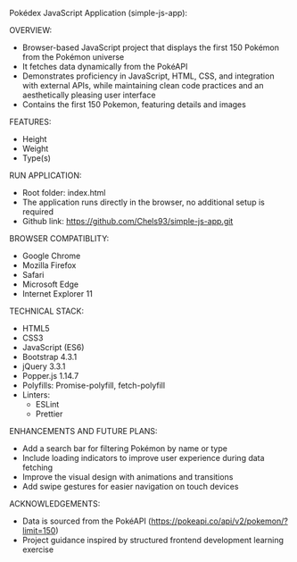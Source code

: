 Pokédex JavaScript Application (simple-js-app):

OVERVIEW:
- Browser-based JavaScript project that displays the first 150 Pokémon from the Pokémon universe 
- It fetches data dynamically from the PokéAPI 
- Demonstrates proficiency in JavaScript, HTML, CSS, and integration with external APIs, while maintaining clean code practices and an aesthetically pleasing user interface
- Contains the first 150 Pokemon, featuring details and images

FEATURES:
- Height
- Weight
- Type(s)

RUN APPLICATION:
- Root folder: index.html 
- The application runs directly in the browser, no additional setup is required
- Github link: https://github.com/Chels93/simple-js-app.git

BROWSER COMPATIBLITY:
- Google Chrome
- Mozilla Firefox
- Safari
- Microsoft Edge
- Internet Explorer 11

TECHNICAL STACK:
- HTML5
- CSS3
- JavaScript (ES6)
- Bootstrap 4.3.1
- jQuery 3.3.1
- Popper.js 1.14.7
- Polyfills: Promise-polyfill, fetch-polyfill
- Linters: 
    - ESLint
    - Prettier 

ENHANCEMENTS AND FUTURE PLANS:
- Add a search bar for filtering Pokémon by name or type
- Include loading indicators to improve user experience during data fetching
- Improve the visual design with animations and transitions
- Add swipe gestures for easier navigation on touch devices

ACKNOWLEDGEMENTS:
- Data is sourced from the PokéAPI (https://pokeapi.co/api/v2/pokemon/?limit=150)
- Project guidance inspired by structured frontend development learning exercise
